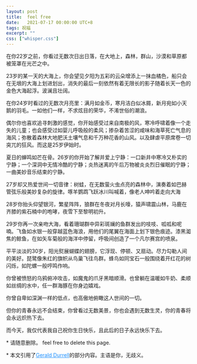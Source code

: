 ```yaml
---
layout: post
title:  feel free
date:   2021-07-17 00:00:00 UTC+8
tags: 祝福
excerpt: ""
css: ["whisper.css"]
---
```


<div class="dd">
<p >在你22岁之前，你看过无数次日出日落，在大地上，森林，群山，沙漠和草原都被笼罩在光芒之中。</p>
<p >23岁的某一天的大海上，你会望见夕阳为五彩的云朵增添上一抹血橘色，船只会在无垠的大海上划进划出，消失的最后一刻依然有着无限长的影子随着长天一色的金色大海起浮。波澜且壮阔。</p>
<p>在你24岁时看过的无数次月亮里：满月如金币，寒月洁白似冰屑，新月宛如小天鹅的羽毛。一如他们一样，不求炫目的荣华，不淆世俗的潮浪。</p>
<p>偶尔你也喜欢追寻刺激的感觉，你开始感受过来自南极的风，寒冷呼啸着像一个走失的儿童；也会感受过如婴儿呼吸般的柔风；掺杂着苦涩的咸味和海草死亡气息的海风；弥散着森林大地肥沃土壤气息和千万种花香的山风。以及肆虐平原席卷一切突兀的狂风。而这是25岁伊始时。</p>
<p>夏日的蝉鸣如芒在骨。26岁的你开始了解并爱上宁静：一口新井中寒冷又朴实的宁静；一个深洞中无情冷酷的宁静；炎热迷离的午后万物被炎炎烈日催眠的宁静；一曲美妙音乐结束的宁静。</p>
<p>27岁却又热爱世间一切音律：树蛙，在无数萤火虫点亮的森林中，演奏着如巴赫管弦乐般美妙复杂的旋律。啄羊鹦鹉飞跃冰川叫喊着，像老人呻吟着走向大海</p>
<p>28岁你抬头仰望银河，繁星阵阵，狼群在冬夜对月长嚎，猿声啸震山林，马鹿在齐膝的紫石楠中的咆哮，夜雪下至黎明初升。</p>
<p>29岁你再一次亲吻大海，看着珊瑚群中异彩斑斓的鱼群发出的吱吱、呱呱和呢喃。飞鱼如水银一般穿越蓝色海浪，用他们的尾翼在海面上划下银色痕迹。漆黑洳焦的鲸鱼，在如矢车菊般的海洋中停留，呼吸间创造了一个凡尔赛宫的喷泉。</p>
<p>平平淡淡的30岁，阳光熨展蝴蝶的翅膀，它浮现、停顿、又扇动。尽力勾勒人间的美好。琵鹭像朱红的旗帜从鸟巢飞往鸟群。蜂鸟如同宝石一般围绕着开红花的树闪烁，如陀螺一般哼鸣作响。</p>
</div>

<div class='dd'>
<p>你曾被愤怒的乌鸦俯冲攻击，如魔鬼的爪牙黑暗顺滑。也曾躺在温暖如牛奶、柔顺如丝绸的水中，任一群海豚在你身边嬉戏。</p>
<p>你曾自卑如深渊一样的低点，也高傲地俯瞰这人世间的一切。</p>
<p>但你的青春永远不会结束，你曾看过无数美景，你也会遇到无数生灵，你的青春将会永远炽热下去。</p>
<p>而今天，我仅代表我自己祝你生日快乐，且此后的日子永远快乐下去。</p>
</div>

<div class="divider"></div>
<p class="s-footer">* 请随意删除。 feel free to delete this page.</p>
<p class="s-footer">* 本文引用了<a style="color:dodgerblue" href="https://quotepark.com/quotes/1938598-gerald-durrell-i-have-seen-a-thousand-sunsets-and-sunrises-on-la">Gerald Durrell</a>的部分内容。主语是你，无歧义。</p>

<!-- <p>请随意删除。 feel free to delete this page. add by wfnian</p> -->
<!-- <p>请随意删除。 feel free to delete this page. add by wfnian</p> -->
<!-- <p>请随意删除。 feel free to delete this page. add by wfnian</p> -->
